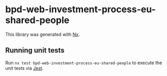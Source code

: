 # bpd-web-investment-process-eu-shared-people

This library was generated with [Nx](https://nx.dev).

## Running unit tests

Run `nx test bpd-web-investment-process-eu-shared-people` to execute the unit tests via [Jest](https://jestjs.io).
